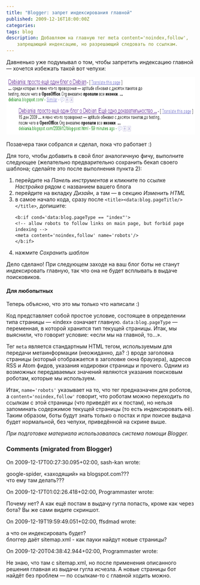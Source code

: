 ```yaml
---
title: "Blogger: запрет индексирования главной"
published: 2009-12-16T18:00:00Z
categories: 
tags: blog
description: Добавляем на главную тег meta content='noindex,follow',
    запрещающий индексацию, но разрешающий следовать по ссылкам.
---
```


Давненько уже подумывал о том, чтобы запретить индексацию главной — хочется избежать такой вот чепухи:

<div class="center">
<img src="/images/google-results-crap.png"
    width="720px" height="154px"
    alt="Чепуха в выдаче Гугла"
    class="bleed" />
</div>

Позавчера таки собрался и сделал, пока что работает :)

Для того, чтобы добавить в свой блог аналогичную фичу, выполните следующее (желательно предварительно сохранить бекап своего шаблона; сделайте это после выполнения пункта 2):<ol><li>перейдите на <i>Панель инструментов</i> и кликните по ссылке <i>Настройка</i> рядом с названием вашего блога</li><li>перейдите на вкладку <i>Дизайн</i>, а там — в секцию <i>Изменить HTML</i></li><li>в самое начало кода, сразу после <code>&lt;title&gt;&lt;data:blog.pageTitle/&gt;&lt;/title&gt;</code>, допишите:
<pre><code>&lt;b:if cond='data:blog.pageType == &quot;index&quot;'&gt;
&lt;!-- allow robots to follow links on main page, but forbid page indexing --&gt;
&lt;meta content='noindex,follow' name='robots'/&gt;
&lt;/b:if&gt;</code></pre></li><li>нажмите <i>Сохранить шаблон</i></li></ol>Дело сделано! При следующем заходе на ваш блог боты не станут индексировать главную, так что она не будет всплывать в выдаче поисковиков.

<h4>Для любопытных</h4>Теперь объясню, что это мы только что написали :)

Код представляет собой простое условие, состоящее в определении типа страницы — «index» означает главную. <code>data:blog.pageType</code> — переменная, в которой хранится тип текущей страницы. Итак, мы выяснили, что говорит условие: «если мы на главной, то…».

Тег <code>meta</code> является стандартным HTML тегом, используемым для передачи метаинформации (неожиданно, да? :) вроде заголовка страницы (который отображается в заголовке окна браузера), адресов RSS и Atom фидов, указания кодировки страницы и прочего. Одним из возможных передаваемых значений являются указания поисковым роботам, которые мы используем.

Итак, <code>name='robots'</code> указывает на то, что тег предназначен для роботов, а <code>content='noindex,follow'</code> говорит, что роботам можно переходить по ссылкам с этой страницы (что приведёт их к постам), но нельзя запоминать содержимое текущей страницы (то есть индексировать её). Таким образом, боты будут знать только о постах и при поиске выдача будет нормальной, без чепухи, приведённой на скрине выше.



<i>При подготовке материала использовалась система помощи Blogger.</i>

<h3 id='hakyll-convert-comments-title'>Comments (migrated from Blogger)</h3>
<div class='hakyll-convert-comment'>
<p class='hakyll-convert-comment-date'>On 2009-12-17T00:27:30.095+02:00, sash-kan wrote:</p>
<p class='hakyll-convert-comment-body'>
google-spider, «заходящий» на blogspot.com???<br/>
что ему там делать???
</p>
</div>

<div class='hakyll-convert-comment'>
<p class='hakyll-convert-comment-date'>On 2009-12-17T01:02:26.418+02:00, Programmaster wrote:</p>
<p class='hakyll-convert-comment-body'>
Почему нет? А как ещё постам в выдачу гугла попасть, кроме как через бота? Вы же сами видите скриншот.
</p>
</div>

<div class='hakyll-convert-comment'>
<p class='hakyll-convert-comment-date'>On 2009-12-19T19:59:49.051+02:00, ffsdmad wrote:</p>
<p class='hakyll-convert-comment-body'>
а что он индексировать будет?<br/>
блоггер даёт sitemap.xml - как пауки найдут новые страницы?
</p>
</div>

<div class='hakyll-convert-comment'>
<p class='hakyll-convert-comment-date'>On 2009-12-20T04:38:42.944+02:00, Programmaster wrote:</p>
<p class='hakyll-convert-comment-body'>
Не знаю,  что там с sitemap.xml, но после применения описанного решения главная из выдачи гугла исчезла. А новые страницы бот найдёт без проблем — по ссылкам-то с главной ходить можно.
</p>
</div>



